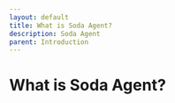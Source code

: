 ```yaml
---
layout: default
title: What is Soda Agent?
description: Soda Agent
parent: Introduction
---
```


# What is Soda Agent?